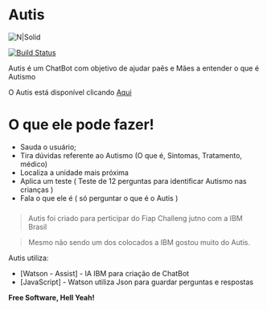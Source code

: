 # Autis

![N|Solid](https://1.bp.blogspot.com/-Vab-9RDRhCg/XvZRcpqYq3I/AAAAAAAAAy8/ugOAbm4pMfER6zpdRzNRDNSNPGKFOr7bQCK4BGAsYHg/s320/autis.jfif)

[![Build Status](https://travis-ci.org/joemccann/dillinger.svg?branch=master)](https://travis-ci.org/joemccann/dillinger)

Autis é um ChatBot com objetivo de ajudar paẽs e Mães a entender o que é Autismo

O Autis está disponível clicando <a href="https://web-chat.global.assistant.watson.cloud.ibm.com/preview.html?region=us-south&integrationID=25eb8f13-985c-460d-b804-efea2068bfdd&serviceInstanceID=1ebf3136-debb-4261-ae4e-087d38243505">Aqui</a> 

# O que ele pode fazer!

  - Sauda o usuário;
  - Tira dúvidas referente ao Autismo (O que é, Sintomas, Tratamento, médico)
  - Localiza a unidade mais próxima 
  - Aplica um teste ( Teste de 12 perguntas para identificar Autismo nas crianças )
  - Fala o que ele é ( só perguntar o que é o Autis )

### 


> Autis foi criado para perticipar do Fiap Challeng jutno com a IBM Brasil

> Mesmo não sendo um dos colocados a IBM gostou muito do Autis. 

Autis utiliza:

* [Watson - Assist] - IA IBM para criação de ChatBot
* [JavaScript] - Watson utiliza Json para guardar perguntas e respostas

**Free Software, Hell Yeah!**
